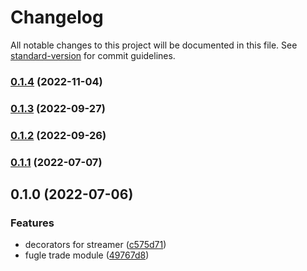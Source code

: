 # Changelog

All notable changes to this project will be documented in this file. See [standard-version](https://github.com/conventional-changelog/standard-version) for commit guidelines.

### [0.1.4](https://github.com/fugle-dev/fugle-trade-nest/compare/v0.1.3...v0.1.4) (2022-11-04)

### [0.1.3](https://github.com/fugle-dev/fugle-trade-nest/compare/v0.1.2...v0.1.3) (2022-09-27)

### [0.1.2](https://github.com/fugle-dev/fugle-trade-nest/compare/v0.1.1...v0.1.2) (2022-09-26)

### [0.1.1](https://github.com/fugle-dev/fugle-trade-nest/compare/v0.1.0...v0.1.1) (2022-07-07)

## 0.1.0 (2022-07-06)


### Features

* decorators for streamer ([c575d71](https://github.com/fugle-dev/fugle-trade-nest/commit/c575d71aee4cbb7efeeb55b90e9aece90b849694))
* fugle trade module ([49767d8](https://github.com/fugle-dev/fugle-trade-nest/commit/49767d8412fb667197c61feb25d3a9030376e71b))
